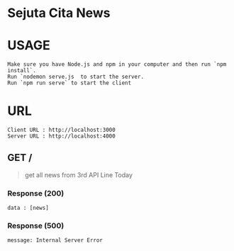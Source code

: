 # Sejuta Cita News

# USAGE
```
Make sure you have Node.js and npm in your computer and then run `npm install`.
Run `nodemon serve.js  to start the server.
Run `npm run serve` to start the client
```

# URL
```
Client URL : http://localhost:3000
Server URL : http://localhost:4000
```

## GET /
> get all news from 3rd API Line Today

### Response (200)
```
data : [news]
```
### Response (500)
```
message: Internal Server Error
```